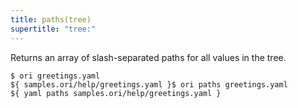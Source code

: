 ```yaml
---
title: paths(tree)
supertitle: "tree:"
---
```


Returns an array of slash-separated paths for all values in the tree.

```console
$ ori greetings.yaml
${ samples.ori/help/greetings.yaml }$ ori paths greetings.yaml
${ yaml paths samples.ori/help/greetings.yaml }
```
